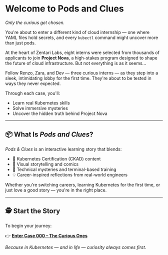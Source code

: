 # Welcome to Pods and Clues

*Only the curious get chosen.*

You're about to enter a different kind of cloud internship — one where YAML files hold secrets, and every `kubectl` command might uncover more than just pods.

At the heart of Zentari Labs, eight interns were selected from thousands of applicants to join **Project Nova**, a high-stakes program designed to shape the future of cloud infrastructure. But not everything is as it seems...

Follow Renzo, Zara, and Dev — three curious interns — as they step into a sleek, intimidating lobby for the first time. They're about to be tested in ways they never expected.

Through each case, you'll:
- Learn real Kubernetes skills
- Solve immersive mysteries
- Uncover the hidden truth behind Project Nova

---

## 📦 What Is *Pods and Clues*?

*Pods & Clues* is an interactive learning story that blends:
- 📘 Kubernetes Certification (CKAD) content
- 🧩 Visual storytelling and comics
- 🧠 Technical mysteries and terminal-based training
- 💡 Career-inspired reflections from real-world engineers

Whether you're switching careers, learning Kubernetes for the first time, or just love a good story — you're in the right place.

---

## 🕵️ Start the Story

To begin your journey:

👉 [**Enter Case 000 – The Curious Ones**](cases/case-000.md)

*Because in Kubernetes — and in life — curiosity always comes first.*
